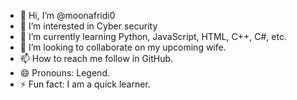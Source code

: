 - 👋 Hi, I’m @moonafridi0
- 👀 I’m interested in Cyber security 
- 🌱 I’m currently learning Python, JavaScript, HTML, C++, C#, etc.
- 💞️ I’m looking to collaborate on my upcoming wife.
- 📫 How to reach me follow in GitHub.
- 😄 Pronouns: Legend.
- ⚡ Fun fact: I am a quick learner.

<!---
moonafridi0/moonafridi0 is a ✨ special ✨ repository because its `README.md` (this file) appears on your GitHub profile.
You can click the Preview link to take a look at your changes.
--->
